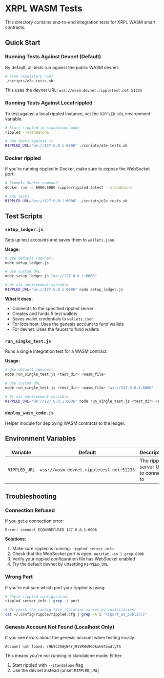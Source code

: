 # XRPL WASM Tests

This directory contains end-to-end integration tests for XRPL WASM smart contracts.

## Quick Start

### Running Tests Against Devnet (Default)

By default, all tests run against the public WASM devnet:

```bash
# From repository root
./scripts/e2e-tests.sh
```

This uses the devnet URL: `wss://wasm.devnet.rippletest.net:51233`

### Running Tests Against Local rippled

To test against a local rippled instance, set the `RIPPLED_URL` environment variable:

```bash
# Start rippled in standalone mode
rippled --standalone

# Run tests against it
RIPPLED_URL="ws://127.0.0.1:6006" ./scripts/e2e-tests.sh
```

### Docker rippled

If you're running rippled in Docker, make sure to expose the WebSocket port:

```bash
# Example Docker command
docker run -p 6006:6006 ripple/rippled:latest --standalone

# Run tests
RIPPLED_URL="ws://127.0.0.1:6006" ./scripts/e2e-tests.sh
```

## Test Scripts

### `setup_ledger.js`

Sets up test accounts and saves them to `wallets.json`.

**Usage:**

```bash
# Use default (devnet)
node setup_ledger.js

# Use custom URL
node setup_ledger.js "ws://127.0.0.1:6006"

# Or via environment variable
RIPPLED_URL="ws://127.0.0.1:6006" node setup_ledger.js
```

**What it does:**

- Connects to the specified rippled server
- Creates and funds 5 test wallets
- Saves wallet credentials to `wallets.json`
- For localhost: Uses the genesis account to fund wallets
- For devnet: Uses the faucet to fund wallets

### `run_single_test.js`

Runs a single integration test for a WASM contract.

**Usage:**

```bash
# Use default (devnet)
node run_single_test.js <test_dir> <wasm_file>

# Use custom URL
node run_single_test.js <test_dir> <wasm_file> "ws://127.0.0.1:6006"

# Or via environment variable
RIPPLED_URL="ws://127.0.0.1:6006" node run_single_test.js <test_dir> <wasm_file>
```

### `deploy_wasm_code.js`

Helper module for deploying WASM contracts to the ledger.

## Environment Variables

| Variable      | Default                                  | Description                          |
|---------------|------------------------------------------|--------------------------------------|
| `RIPPLED_URL` | `wss://wasm.devnet.rippletest.net:51233` | The rippled server URL to connect to |

## Troubleshooting

### Connection Refused

If you get a connection error:

```
Error: connect ECONNREFUSED 127.0.0.1:6006
```

**Solutions:**

1. Make sure rippled is running: `rippled server_info`
2. Check that the WebSocket port is open: `netstat -an | grep 6006`
3. Verify your rippled configuration file has WebSocket enabled
4. Try the default devnet by unsetting `RIPPLED_URL`

### Wrong Port

If you're not sure which port your rippled is using:

```bash
# Check rippled configuration
rippled server_info | grep -i port

# Or check the config file (location varies by installation)
cat ~/.config/ripple/rippled.cfg | grep -A 5 "\[port_ws_public\]"
```

### Genesis Account Not Found (Localhost Only)

If you see errors about the genesis account when testing locally:

```
Account not found: rHb9CJAWyB4rj91VRWn96DkukG4bwdtyTh
```

This means you're not running in standalone mode. Either:

1. Start rippled with `--standalone` flag
2. Use the devnet instead (unset `RIPPLED_URL`)